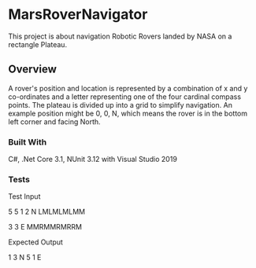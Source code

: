 # MarsRoverNavigator
This project is about navigation Robotic Rovers landed by NASA on a rectangle Plateau.

## Overview
A rover's position and location is represented by a combination of x and y co-ordinates and a letter representing one of the four cardinal compass points. The plateau is divided up into a grid to simplify navigation. An example position might be 0, 0, N, which means the rover is in the bottom left corner and facing North.

### Built With
C#, .Net Core 3.1, NUnit 3.12 with Visual Studio 2019  

### Tests
Test Input

5 5
1 2 N
LMLMLMLMM

3 3 E
MMRMMRMRRM

Expected Output

1 3 N
5 1 E
